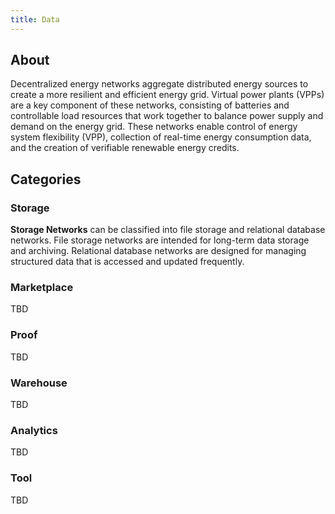 ```yaml
---
title: Data
---
```


## About

Decentralized energy networks aggregate distributed energy sources to create a more resilient and efficient energy grid. Virtual power plants (VPPs) are a key component of these networks, consisting of batteries and controllable load resources that work together to balance power supply and demand on the energy grid. These networks enable control of energy system flexibility (VPP), collection of real-time energy consumption data, and the creation of verifiable renewable energy credits.

## Categories

### Storage

**Storage Networks** can be classified into file storage and relational database networks. File storage networks are intended for long-term data storage and archiving. Relational database networks are designed for managing structured data that is accessed and updated frequently.

### Marketplace

TBD

### Proof

TBD

### Warehouse

TBD

### Analytics

TBD

### Tool

TBD
